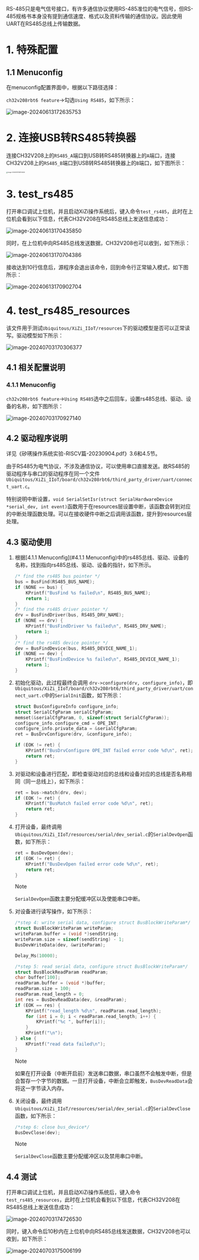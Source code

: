 RS-485只是电气信号接口，有许多通信协议使用RS-485准位的电气信号，但RS-485规格书本身没有提到通信速度、格式以及资料传输的通信协议。因此使用UART在RS485总线上传输数据。

# 1. 特殊配置

## 1.1 Menuconfig

在menuconfig配置界面中，根据以下路径选择：

`ch32v208rbt6 feature`->勾选`Using RS485`，如下所示：

![image-20240613172635753](imgs/image-20240613172635753.png)

# 2. 连接USB转RS485转换器

连接CH32V208上的`RS485_A`端口到USB转RS485转换器上的`A`端口，连接CH32V208上的`RS485_B`端口到USB转RS485转换器上的`B`端口，如下图所示：

<img src="imgs/image-20240613165104624.png" alt="image-20240613165104624" style="zoom: 25%;" />

# 3. test_rs485

打开串口调试上位机，并且启动XiZi操作系统后，键入命令`test_rs485`，此时在上位机会看到以下信息，代表CH32V208在RS485总线上发送信息成功：

![image-20240613170435850](imgs/image-20240613170435850.png)

同时，在上位机中向RS485总线发送数据，CH32V208也可以收到，如下所示：

![image-20240613170704386](imgs/image-20240613170704386.png)

接收达到10行信息后，源程序会退出该命令，回到命令行正常输入模式，如下图所示：

![image-20240613170902704](imgs/image-20240613170902704.png)

# 4. test_rs485_resources

该文件用于测试`Ubiquitous/XiZi_IIoT/resources`下的驱动模型是否可以正常读写。驱动模型如下所示：

![image-20240703170306377](imgs/image-20240703170306377.png)

## 4.1 相关配置说明

### 4.1.1 Menuconfig

`ch32v208rbt6 feature`->`Using RS485`选中之后回车，设置rs485总线、驱动、设备的名称，如下图所示：

![image-20240703170927140](imgs/image-20240703170927140.png)

## 4.2 驱动程序说明

详见《矽璓操作系统实验-RISCV篇-20230904.pdf》3.6和4.5节。

由于RS485为电气协议，不涉及通信协议，可以使用串口直接发送。故RS485的驱动程序与串口的驱动程序在同一个文件`Ubiquitous/XiZi_IIoT/board/ch32v208rbt6/third_party_driver/uart/connect_uart.c`。

特别说明中断设置，`void SerialSetIsr(struct SerialHardwareDevice *serial_dev, int event)`函数用于在resources层设置中断，该函数会转到对应的中断处理函数处理。可以在接收硬件中断之后调用该函数，提升到resources层处理。

## 4.3 驱动使用

1. 根据[4.1.1 Menuconfig](#4.1.1 Menuconfig)中的rs485总线、驱动、设备的名称，找到指向rs485总线、驱动、设备的指针，如下所示。

   ```c
   /* find the rs485 bus pointer */
   bus = BusFind(RS485_BUS_NAME);
   if (NONE == bus) {
       KPrintf("BusFind %s failed\n", RS485_BUS_NAME);
       return 1;
   }
   /* find the rs485 driver pointer */
   drv = BusFindDriver(bus, RS485_DRV_NAME);
   if (NONE == drv) {
       KPrintf("BusFindDriver %s failed\n", RS485_DRV_NAME);
       return 1;
   }
   /* find the rs485 device pointer */
   dev = BusFindDevice(bus, RS485_DEVICE_NAME_1);
   if (NONE == dev) {
       KPrintf("BusFindDevice %s failed\n", RS485_DEVICE_NAME_1);
       return 1;
   }
   ```

2. 初始化驱动，此过程最终会调用 `drv->configure(drv, configure_info)`，即`Ubiquitous/XiZi_IIoT/board/ch32v208rbt6/third_party_driver/uart/connect_uart.c`中的`SerialInit`函数，如下所示：

   ```c
   struct BusConfigureInfo configure_info;
   struct SerialCfgParam serialCfgParam;
   memset(&serialCfgParam, 0, sizeof(struct SerialCfgParam));
   configure_info.configure_cmd = OPE_INT;
   configure_info.private_data = &serialCfgParam;
   ret = BusDrvConfigure(drv, &configure_info);
   
   if (EOK != ret) {
       KPrintf("BusDrvConfigure OPE_INT failed error code %d\n", ret);
       return ret;
   }
   ```

3. 对驱动和设备进行匹配，即检查驱动对应的总线和设备对应的总线是否名称相同（同一总线上），如下所示：

   ```c
   ret = bus->match(drv, dev);
   if (EOK != ret) {
       KPrintf("BusMatch failed error code %d\n", ret);
       return ret;
   }
   ```

4. 打开设备，最终调用`Ubiquitous/XiZi_IIoT/resources/serial/dev_serial.c`的`SerialDevOpen`函数，如下所示：

   ```c
   ret = BusDevOpen(dev);
   if (EOK != ret) {
       KPrintf("BusDevOpen failed error code %d\n", ret);
       return ret;
   }
   ```

   > [!note]
   >
   > `SerialDevOpen`函数主要分配缓冲区以及使能串口中断。

5. 对设备进行读写操作，如下所示：

   ```c
   /*step 4: write serial data, configure struct BusBlockWriteParam*/
   struct BusBlockWriteParam writeParam;
   writeParam.buffer = (void *)sendString;
   writeParam.size = sizeof(sendString) - 1;
   BusDevWriteData(dev, &writeParam);
   
   Delay_Ms(10000);
   
   /*step 5: read serial data, configure struct BusBlockWriteParam*/
   struct BusBlockReadParam readParam;
   char buffer[100];
   readParam.buffer = (void *)buffer;
   readParam.size = 100;
   readParam.read_length = 0;
   int res = BusDevReadData(dev, &readParam);
   if (EOK == res) {
       KPrintf("read_length %d\n", readParam.read_length);
       for (int i = 0; i < readParam.read_length; i++) {
           KPrintf("%c ", buffer[i]);
       }
       KPrintf("\n");
   } else {
       KPrintf("read data failed\n");
   }
   ```

   > [!note]
   >
   > 如果在打开设备（中断开启前）发送串口数据，串口虽然不会触发中断，但是会暂存一个字节的数据。一旦打开设备，中断会立即触发，`BusDevReadData`会将这一字节读入内存。

6. 关闭设备，最终调用`Ubiquitous/XiZi_IIoT/resources/serial/dev_serial.c`的`SerialDevClose`函数，如下所示：

   ```c
   /*step 6: close bus_device*/
   BusDevClose(dev);
   ```

   > [!note]
   >
   > `SerialDevClose`函数主要分配缓冲区以及禁用串口中断。

## 4.4 测试

打开串口调试上位机，并且启动XiZi操作系统后，键入命令`test_rs485_resources`，此时在上位机会看到以下信息，代表CH32V208在RS485总线上发送信息成功：

![image-20240703174726530](imgs/image-20240703174726530.png)

同时，键入命令后10秒内在上位机中向RS485总线发送数据，CH32V208也可以收到，如下所示：

![image-20240703175006199](imgs/image-20240703175006199.png)
